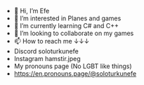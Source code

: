 - 👋 Hi, I’m Efe
- 👀 I’m interested in Planes and games
- 🌱 I’m currently learning C# and C++
- 💞️ I’m looking to collaborate on my games
- 📫 How to reach me ↓↓↓
- Discord soloturkunefe
- Instagram hamstir.jpeg
- My pronouns page (No LGBT like things)
- https://en.pronouns.page/@soloturkunefe
